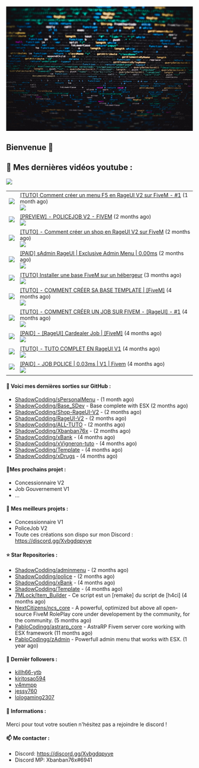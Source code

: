 ![Header](images/header.jpg)

## Bienvenue 👋


## 📜 Mes dernières vidéos youtube :
<img src="https://img.shields.io/youtube/channel/subscribers/UCOkBH5i1t1hO4Tcu4aP-1KQ?style=for-the-badge"></img>
<table>

<tr>
<td><img src="https://img.youtube.com/vi/MGvWxraucy0/default.jpg"></img></td>
<td>
<a href="https://www.youtube.com/watch?v=MGvWxraucy0">[TUTO] Comment créer un menu F5 en RageUI V2 sur FiveM - #1</a> (1 month ago) <br/>
<img src="https://img.shields.io/youtube/views/MGvWxraucy0?style=flat-square"> </img> 
</td>
</tr>
<tr>
<td><img src="https://img.youtube.com/vi/k2ovE8A9acs/default.jpg"></img></td>
<td>
<a href="https://www.youtube.com/watch?v=k2ovE8A9acs">[PREVIEW] - POLICEJOB V2 - FIVEM</a> (2 months ago) <br/>
<img src="https://img.shields.io/youtube/views/k2ovE8A9acs?style=flat-square"> </img> 
</td>
</tr>
<tr>
<td><img src="https://img.youtube.com/vi/0TwHOPcpwgw/default.jpg"></img></td>
<td>
<a href="https://www.youtube.com/watch?v=0TwHOPcpwgw">[TUTO] - Comment créer un shop en RageUI V2 sur FiveM</a> (2 months ago) <br/>
<img src="https://img.shields.io/youtube/views/0TwHOPcpwgw?style=flat-square"> </img> 
</td>
</tr>
<tr>
<td><img src="https://img.youtube.com/vi/e3mnQGbFKQo/default.jpg"></img></td>
<td>
<a href="https://www.youtube.com/watch?v=e3mnQGbFKQo">[PAID] sAdmin RageUI | Exclusive Admin Menu | 0.00ms</a> (2 months ago) <br/>
<img src="https://img.shields.io/youtube/views/e3mnQGbFKQo?style=flat-square"> </img> 
</td>
</tr>
<tr>
<td><img src="https://img.youtube.com/vi/nwlfUdOb29o/default.jpg"></img></td>
<td>
<a href="https://www.youtube.com/watch?v=nwlfUdOb29o">[TUTO] Installer une base FiveM sur un hébergeur</a> (3 months ago) <br/>
<img src="https://img.shields.io/youtube/views/nwlfUdOb29o?style=flat-square"> </img> 
</td>
</tr>
<tr>
<td><img src="https://img.youtube.com/vi/9qi8BX7p8tY/default.jpg"></img></td>
<td>
<a href="https://www.youtube.com/watch?v=9qi8BX7p8tY">[TUTO] - COMMENT CRÉER SA BASE TEMPLATE | [FiveM]</a> (4 months ago) <br/>
<img src="https://img.shields.io/youtube/views/9qi8BX7p8tY?style=flat-square"> </img> 
</td>
</tr>
<tr>
<td><img src="https://img.youtube.com/vi/lmLtCkwaZZg/default.jpg"></img></td>
<td>
<a href="https://www.youtube.com/watch?v=lmLtCkwaZZg">[TUTO] - COMMENT CRÉER UN JOB SUR  FIVEM - [RageUI] - #1</a> (4 months ago) <br/>
<img src="https://img.shields.io/youtube/views/lmLtCkwaZZg?style=flat-square"> </img> 
</td>
</tr>
<tr>
<td><img src="https://img.youtube.com/vi/aSDazkA2mwE/default.jpg"></img></td>
<td>
<a href="https://www.youtube.com/watch?v=aSDazkA2mwE">[PAID] - [RageUI] Cardealer Job | [FiveM]</a> (4 months ago) <br/>
<img src="https://img.shields.io/youtube/views/aSDazkA2mwE?style=flat-square"> </img> 
</td>
</tr>
<tr>
<td><img src="https://img.youtube.com/vi/CeLDYC6ihUI/default.jpg"></img></td>
<td>
<a href="https://www.youtube.com/watch?v=CeLDYC6ihUI">[TUTO] - TUTO COMPLET EN RageUI V1</a> (4 months ago) <br/>
<img src="https://img.shields.io/youtube/views/CeLDYC6ihUI?style=flat-square"> </img> 
</td>
</tr>
<tr>
<td><img src="https://img.youtube.com/vi/df2e3xjHORM/default.jpg"></img></td>
<td>
<a href="https://www.youtube.com/watch?v=df2e3xjHORM">[PAID] - JOB POLICE | 0.03ms | V1 | Fivem</a> (4 months ago) <br/>
<img src="https://img.shields.io/youtube/views/df2e3xjHORM?style=flat-square"> </img> 
</td>
</tr>
</table>

#### 👷 Voici mes dernières sorties sur GitHub :

- [ShadowCodding/sPersonalMenu](https://github.com/ShadowCodding/sPersonalMenu) -  (1 month ago)
- [ShadowCodding/Base_SDev](https://github.com/ShadowCodding/Base_SDev) - Base complete with ESX (2 months ago)
- [ShadowCodding/Shop-RageUI-V2](https://github.com/ShadowCodding/Shop-RageUI-V2) -  (2 months ago)
- [ShadowCodding/RageUI-V2](https://github.com/ShadowCodding/RageUI-V2) -  (2 months ago)
- [ShadowCodding/ALL-TUTO](https://github.com/ShadowCodding/ALL-TUTO) -  (2 months ago)
- [ShadowCodding/Xbanban76x](https://github.com/ShadowCodding/Xbanban76x) -  (2 months ago)
- [ShadowCodding/xBank](https://github.com/ShadowCodding/xBank) -  (4 months ago)
- [ShadowCodding/xVigneron-tuto](https://github.com/ShadowCodding/xVigneron-tuto) -  (4 months ago)
- [ShadowCodding/Template](https://github.com/ShadowCodding/Template) -  (4 months ago)
- [ShadowCodding/xDrugs](https://github.com/ShadowCodding/xDrugs) -  (4 months ago)

#### 🌱Mes prochains projet :
- Concessionnaire V2
- Job Gouvernement V1
- ...

#### 🔨 Mes meilleurs projets :
- Concessionnaire V1
- PoliceJob V2
- Toute ces créations son dispo sur mon Discord : https://discord.gg/Xvbgdqpyye

#### ⭐ Star Repositories :

- [ShadowCodding/adminmenu](https://github.com/ShadowCodding/adminmenu) -  (2 months ago)
- [ShadowCodding/police](https://github.com/ShadowCodding/police) -  (2 months ago)
- [ShadowCodding/xBank](https://github.com/ShadowCodding/xBank) -  (4 months ago)
- [ShadowCodding/Template](https://github.com/ShadowCodding/Template) -  (4 months ago)
- [7MLock/Item_Builder](https://github.com/7MLock/Item_Builder) - Ce script est un [remake] du script de [h4ci] (4 months ago)
- [NextCitizens/ncs_core](https://github.com/NextCitizens/ncs_core) - A powerful, optimized but above all open-source FiveM RolePlay core under developement by the community, for the community. (5 months ago)
- [PabloCodingg/astrarp_core](https://github.com/PabloCodingg/astrarp_core) - AstraRP Fivem server core working with ESX framework (11 months ago)
- [PabloCodingg/zAdmin](https://github.com/PabloCodingg/zAdmin) - Powerfull admin menu that works with ESX. (1 year ago)

#### 👯 Dernièr followers :

- [killh66-ytb](https://github.com/killh66-ytb)
- [kiritosao594](https://github.com/kiritosao594)
- [v4mmpp](https://github.com/v4mmpp)
- [jessy760](https://github.com/jessy760)
- [lologaming2307](https://github.com/lologaming2307)

#### 💬 Informations :

Merci pour tout votre soutien n'hésitez pas a rejoindre le discord !

#### 📫 Me contacter : 

- Discord: https://discord.gg/Xvbgdqpyye
- Discord MP: Xbanban76x#6941
